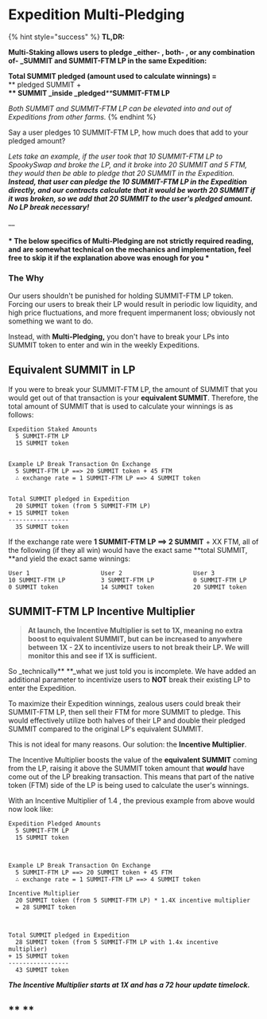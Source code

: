 # Expedition Multi-Pledging

{% hint style="success" %}
**TL,DR:**

**Multi-Staking allows users to pledge \_either- , both- , or any combination of- \_SUMMIT and SUMMIT-FTM LP in the same Expedition:**

**Total SUMMIT pledged (amount used to calculate winnings) =**\
\*\* pledged SUMMIT +\
**\*\* SUMMIT \_inside \_pledged**_\*\*_**SUMMIT-FTM LP**

_Both SUMMIT and SUMMIT-FTM LP can be elevated into and out of Expeditions from other farms._
{% endhint %}

Say a user pledges 10 SUMMIT-FTM LP, how much does that add to your pledged amount?

_Lets take an example, if the user took that 10 SUMMIT-FTM LP to SpookySwap and broke the LP, and it broke into 20 SUMMIT and 5 FTM, they would then be able to pledge that 20 SUMMIT in the Expedition. **Instead, that user can pledge the 10 SUMMIT-FTM LP in the Expedition directly, and our contracts calculate that it would be worth 20 SUMMIT if it was broken, so we add that 20 SUMMIT to the user's pledged amount. No LP break necessary!**_

\_\_

#### \* The below specifics of Multi-Pledging are not strictly required reading, and are somewhat technical on the mechanics and implementation, feel free to skip it if the explanation above was enough for you \*

### The Why

Our users shouldn't be punished for holding SUMMIT-FTM LP token. Forcing our users to break their LP would result in periodic low liquidity, and high price fluctuations, and more frequent impermanent loss; obviously not something we want to do.

Instead, with **Multi-Pledging,** you don't have to break your LPs into SUMMIT token to enter and win in the weekly Expeditions.

## Equivalent SUMMIT in LP

If you were to break your SUMMIT-FTM LP, the amount of SUMMIT that you would get out of that transaction is your **equivalent SUMMIT**. Therefore, the total amount of SUMMIT that is used to calculate your winnings is as follows:

```
Expedition Staked Amounts
  5 SUMMIT-FTM LP
  15 SUMMIT token

        
Example LP Break Transaction On Exchange
  5 SUMMIT-FTM LP ==> 20 SUMMIT token + 45 FTM
  ∴ exchange rate = 1 SUMMIT-FTM LP ==> 4 SUMMIT token


Total SUMMIT pledged in Expedition
  20 SUMMIT token (from 5 SUMMIT-FTM LP)
+ 15 SUMMIT token
-----------------
  35 SUMMIT token
```

If the exchange rate were **1 SUMMIT-FTM LP ==> 2 SUMMIT** + XX FTM, all of the following (if they all win) would have the exact same \*\*total SUMMIT, \*\*and yield the exact same winnings:

```
User 1                    User 2                    User 3
10 SUMMIT-FTM LP          3 SUMMIT-FTM LP           0 SUMMIT-FTM LP
0 SUMMIT token            14 SUMMIT token           20 SUMMIT token
```

## SUMMIT-FTM LP Incentive Multiplier

> **At launch, the Incentive Multiplier is set to 1X, meaning no extra boost to equivalent SUMMIT, but can be increased to anywhere between 1X - 2X to incentivize users to not break their LP. We will monitor this and see if 1X is sufficient.**

So \_technically\*\* \*\*\_what we just told you is incomplete. We have added an additional parameter to incentivize users to **NOT** break their existing LP to enter the Expedition.

To maximize their Expedition winnings, zealous users could break their SUMMIT-FTM LP, then sell their FTM for more SUMMIT to pledge. This would effectively utilize both halves of their LP and double their pledged SUMMIT compared to the original LP's equivalent SUMMIT.

This is not ideal for many reasons. Our solution: the **Incentive Multiplier**.

The Incentive Multiplier boosts the value of the **equivalent SUMMIT** coming from the LP, raising it above the SUMMIT token amount that _**would**_ have come out of the LP breaking transaction. This means that part of the native token (FTM) side of the LP is being used to calculate the user's winnings.

With an Incentive Multiplier of 1.4 , the previous example from above would now look like:

```
Expedition Pledged Amounts
  5 SUMMIT-FTM LP
  15 SUMMIT token

    
            
Example LP Break Transaction On Exchange
  5 SUMMIT-FTM LP ==> 20 SUMMIT token + 45 FTM
  ∴ exchange rate = 1 SUMMIT-FTM LP ==> 4 SUMMIT token
  
Incentive Multiplier
  20 SUMMIT token (from 5 SUMMIT-FTM LP) * 1.4X incentive multiplier
  = 28 SUMMIT token



Total SUMMIT pledged in Expedition
  28 SUMMIT token (from 5 SUMMIT-FTM LP with 1.4x incentive multiplier)
+ 15 SUMMIT token
-----------------
  43 SUMMIT token
```

_**The Incentive Multiplier starts at 1X and has a 72 hour update timelock.**_

## \*\* \*\*
